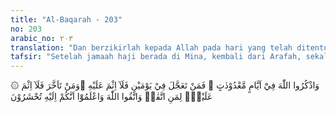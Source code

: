 ```yaml
---
title: "Al-Baqarah - 203"
no: 203
arabic_no: ٢٠٣
translation: "Dan berzikirlah kepada Allah pada hari yang telah ditentukan jumlahnya. Barangsiapa mempercepat (meninggalkan Mina) setelah dua hari, maka tidak ada dosa baginya. Dan barangsiapa mengakhirkannya tidak ada dosa (pula) baginya, (yakni) bagi orang yang bertakwa. Dan bertakwalah kepada Allah, dan ketahuilah bahwa kamu akan dikumpulkan-Nya."
tafsir: "Setelah jamaah haji berada di Mina, kembali dari Arafah, sekali lagi Allah memperingatkan agar mereka berzikir mengingat Allah, yakni bertakbir pada hari-hari tertentu, yaitu pada hari-hari tasyrik (11,12,13 Zulhijah) dengan meninggalkan kebiasaan pada zaman jahiliah, yaitu pada hari-hari itu mereka mengadakan rapat besar untuk bermegah-megah, menonjolkan jasa nenek-moyangnya, dan hal-hal lain yang menjadi kebanggaan masing-masing. Untuk ini, maka di kala Nabi Muhammad, selesai mengerjakan haji wada', beliau memberikan khutbah pengarahan di Mina, sebagaimana yang telah disebutkan di atas.\n\nAllah memerintahkan agar para jamaah haji berzikir mengingat Allah pada hari-hari tertentu. Jumhur ulama berpendapat bahwa yang dimaksud dengan hari-hari tertentu, yaitu tiga hari sesudah hari raya haji, tanggal 11, 12, dan 13 bulan Zulhijah. Arti zikir dalam ayat ini adalah takbir dan dilakukan pada setiap selesai melakukan salat fardu dan pada setiap kali melempar jumrah. Dan lafal takbir tersebut adalah sebagai berikut:\n\nAllah Mahabesar; Allah Mahabesar, Allah Mahabesar; Tidak ada Tuhan melainkan Allah. Allah Mahabesar; Allah Mahabesar; Dan segala puji hanya untuk Allah.\n\nTakbir sesudah salat Asar pada hari ketiga tasyrik merupakan takbir terakhir dalam rangka pelaksanaan perintah takbir yang disebutkan dalam ayat ini.\n\nPara jamaah haji yang berada di Mina dua hari sesudah hari raya haji, boleh segera kembali ke Mekah. Mereka berada di Mina untuk melempar jumrah. Karena itu jamaah haji wajib bermalam di Mina hanya pada malam pertama dan kedua dari hari-hari tasyrik. Mereka boleh pula belakangan kembali ke Mekah, dengan demikian mereka berada di Mina selama tiga hari, yaitu pada tanggal 11, 12, dan 13 Zulhijah. Mana saja dari dua hal tersebut yang dipilih dan dikerjakan oleh mereka, tidak ada dosa baginya, sekalipun yang kembali belakangan (3 hari di Mina) itu lebih afdal.\n\nKetentuan ini adalah satu penegasan dari Allah swt untuk menghilangkan pendirian orang-orang jahiliah yang sebagian berpendapat bahwa orang yang segera kembali ke Mekah berdosa, dan sebagian lagi berpendapat bahwa orang yang terlambat kembali ke Mekah itulah yang berdosa. Bagi mereka yang bersegera kembali ke Mekah (dua hari sesudah hari raya) dinamakan nafar awal (rombongan pertama), sedangkan menunda sampai hari ketiga dinamakan nafar sani (rombongan kedua). Bagi nafar awal, mereka harus meninggalkan Mina pada hari kedua tasyrik, sesudah melontar jumrah dan sesudah tengah hari sebelum matahari terbenam.\n\nKalau mereka sampai waktu terbenamnya matahari belum juga meninggalkan Mina karena sesuatu sebab, maka nafar awal menjadi batal dan mereka harus bermalam lagi dan baru bisa meninggalkan Mina sesudah melontar jumrah pada hari ketiga tasyrik sesudah tengah hari.\n\nKelonggaran dan kesempatan memilih ini diberikan Allah kepada para jamaah haji karena kedua hal itu dapat dilaksanakan dengan penuh ketakwaan kepada Allah swt. Bagi yang bersegera karena takut melakukan pelanggaran-pelanggaran seperti membunuh binatang-binatang terlarang, tidur dengan istrinya (bersanggama), dan hal-hal yang masih dilarang sesudah tahallul pertama sebelum tahallul kedua, dan bagi yang menunda, adalah karena ingin melakukan yang afdal dan meyakini bahwa dia sanggup menjauhi segala larangan tersebut.\n\nOleh karena pentingnya takwa dan untuk memantapkan takwa itu dalam hati, Allah swt, menekankan sekali lagi dengan firmannya:\n\n... Dan bertakwalah kepada Allah,... (al-Baqarah/2: 203)\n\nLalu disusul dengan kata-kata yang dapat menguatkan hati untuk bertakwa, yaitu:\n\n... Dan ketahuilah bahwa kamu akan dikumpulkan kepada-Nya¦. (al-Baqarah/2: 203)\n\nSeseorang yang mengetahui dan meyakini bahwa ia akan dikumpulkan di hari kemudian serta mempertanggungjawabkan segala amal perbuatannya di dunia, tentu akan lebih banyak berbuat kebaikan dan menambah takwanya kepada Allah swt"
---
```

۞ وَاذْكُرُوا اللّٰهَ فِيْٓ اَيَّامٍ مَّعْدُوْدٰتٍ ۗ فَمَنْ تَعَجَّلَ فِيْ يَوْمَيْنِ فَلَآ اِثْمَ عَلَيْهِ ۚوَمَنْ تَاَخَّرَ فَلَآ اِثْمَ عَلَيْهِۙ لِمَنِ اتَّقٰىۗ وَاتَّقُوا اللّٰهَ وَاعْلَمُوْٓا اَنَّكُمْ اِلَيْهِ تُحْشَرُوْنَ 